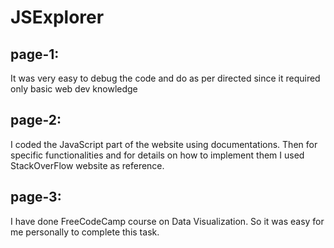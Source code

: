 # JSExplorer

## page-1:
It was very easy to debug the code and do as per directed since it required only basic web dev knowledge

## page-2:
I coded the JavaScript part of the website using documentations. Then for specific functionalities and for details on how to implement them I used StackOverFlow website as reference.

## page-3:
I have done FreeCodeCamp course on Data Visualization. So it was easy for me personally to complete this task.
